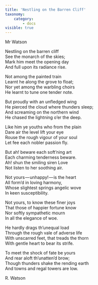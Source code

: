 ```yaml
---
title: 'Nestling on the Barren Cliff'
taxonomy:
    category:
        - docs
visible: true
---
```


<div class="author">Mr Watson</div>

Nestling on the barren cliff  
See the monarch of the skies;  
Mark him meet the opening day  
And full upon its radiance rise.

Not among the painted train  
Learnt he along the grove to float;  
Nor yet among the warbling choirs  
He learnt to tune one tender note.  

But proudly with an unfledged wing  
He pierced the cloud where thunders sleep;  
And screaming on the northern wind  
He chased the lightning o’er the deep.

Like him ye youths who from the plain  
Dare air the level lift your eye  
Rouse the rough vigour of your soul  
Let fee each nobler passion fly.

But ah! beware each soft’ning art  
Each charming tenderness beware.  
Ah! shun the smiling siren Love  
Not listen to her soothing air.

Not yours — unhappy! — is the heart  
All form’d in loving harmony,  
Whose slightest springs angelic wove  
In keen susceptibility.

Not yours, to know these finer joys  
That those of happier fortune know  
Nor softly sympathetic mourn  
In all the elegance of woe.

He hardly drags th’unequal load  
Through the rough vale of adverse life  
With unscarred feet, that treads the thorn  
With gentle heart to bear its strife.  

To meet the shock of fate be yours  
And rear aloft th’unatten’d brow;  
Though thunders shake the rending earth  
And towns and regal towers are low.

R. Watson